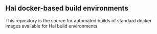 ## Hal docker-based build environments

This repository is the source for automated builds of standard docker images available for Hal build environments.
